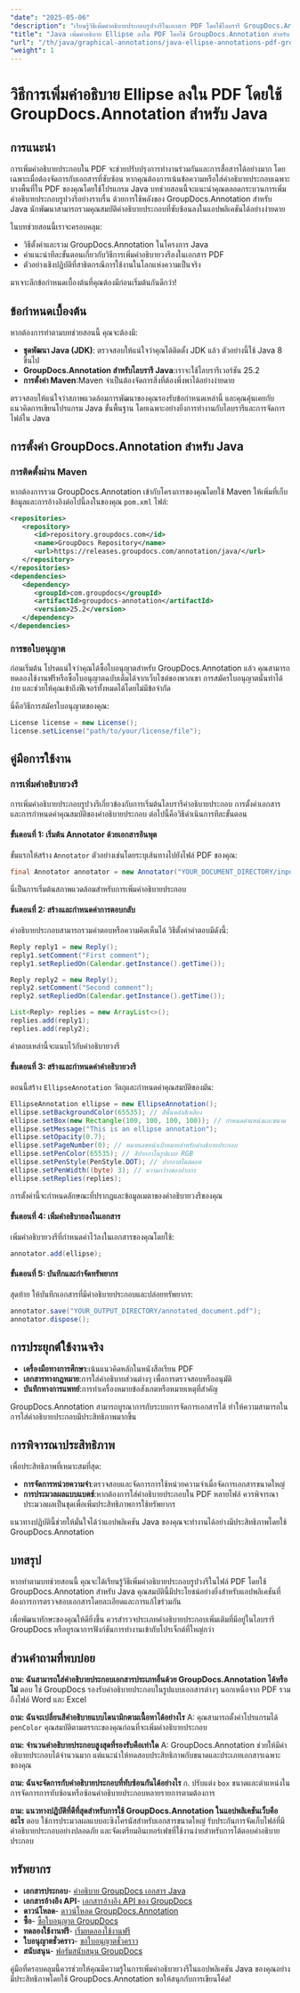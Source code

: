 ```yaml
---
"date": "2025-05-06"
"description": "เรียนรู้วิธีเพิ่มคำอธิบายประกอบรูปวงรีในเอกสาร PDF โดยใช้ไลบรารี GroupDocs.Annotation อันทรงพลังใน Java ปฏิบัติตามคำแนะนำทีละขั้นตอนนี้เพื่อปรับปรุงการทำงานร่วมกันในเอกสาร"
"title": "Java เพิ่มคำอธิบาย Ellipse ลงใน PDF โดยใช้ GroupDocs.Annotation สำหรับ Java"
"url": "/th/java/graphical-annotations/java-ellipse-annotations-pdf-groupdocs/"
"weight": 1
---
```


# วิธีการเพิ่มคำอธิบาย Ellipse ลงใน PDF โดยใช้ GroupDocs.Annotation สำหรับ Java

## การแนะนำ
การเพิ่มคำอธิบายประกอบใน PDF จะช่วยปรับปรุงการทำงานร่วมกันและการสื่อสารได้อย่างมาก โดยเฉพาะเมื่อต้องจัดการกับเอกสารที่ซับซ้อน หากคุณต้องการเน้นข้อความหรือใส่คำอธิบายประกอบเฉพาะบางพื้นที่ใน PDF ของคุณโดยใช้โปรแกรม Java บทช่วยสอนนี้จะแนะนำคุณตลอดกระบวนการเพิ่มคำอธิบายประกอบรูปวงรีอย่างราบรื่น ด้วยการใช้พลังของ GroupDocs.Annotation สำหรับ Java นักพัฒนาสามารถรวมคุณสมบัติคำอธิบายประกอบที่ซับซ้อนลงในแอปพลิเคชันได้อย่างง่ายดาย

ในบทช่วยสอนนี้เราจะครอบคลุม:
- วิธีตั้งค่าและรวม GroupDocs.Annotation ในโครงการ Java
- คำแนะนำทีละขั้นตอนเกี่ยวกับวิธีการเพิ่มคำอธิบายวงรีลงในเอกสาร PDF
- ตัวอย่างเชิงปฏิบัติที่สาธิตกรณีการใช้งานในโลกแห่งความเป็นจริง

มาเจาะลึกข้อกำหนดเบื้องต้นที่คุณต้องมีก่อนเริ่มต้นกันดีกว่า!

## ข้อกำหนดเบื้องต้น
หากต้องการทำตามบทช่วยสอนนี้ คุณจะต้องมี:
- **ชุดพัฒนา Java (JDK)**: ตรวจสอบให้แน่ใจว่าคุณได้ติดตั้ง JDK แล้ว ตัวอย่างนี้ใช้ Java 8 ขึ้นไป
- **GroupDocs.Annotation สำหรับไลบรารี Java**:เราจะใช้ไลบรารีเวอร์ชัน 25.2
- **การตั้งค่า Maven**:Maven จำเป็นต้องจัดการสิ่งที่ต้องพึ่งพาได้อย่างง่ายดาย

ตรวจสอบให้แน่ใจว่าสภาพแวดล้อมการพัฒนาของคุณรองรับข้อกำหนดเหล่านี้ และคุณคุ้นเคยกับแนวคิดการเขียนโปรแกรม Java ขั้นพื้นฐาน โดยเฉพาะอย่างยิ่งการทำงานกับไลบรารีและการจัดการไฟล์ใน Java

## การตั้งค่า GroupDocs.Annotation สำหรับ Java
### การติดตั้งผ่าน Maven
หากต้องการรวม GroupDocs.Annotation เข้ากับโครงการของคุณโดยใช้ Maven ให้เพิ่มที่เก็บข้อมูลและการอ้างอิงต่อไปนี้ลงในของคุณ `pom.xml` ไฟล์:

```xml
<repositories>
   <repository>
      <id>repository.groupdocs.com</id>
      <name>GroupDocs Repository</name>
      <url>https://releases.groupdocs.com/annotation/java/</url>
   </repository>
</repositories>
<dependencies>
   <dependency>
      <groupId>com.groupdocs</groupId>
      <artifactId>groupdocs-annotation</artifactId>
      <version>25.2</version>
   </dependency>
</dependencies>
```

### การขอใบอนุญาต
ก่อนเริ่มต้น โปรดแน่ใจว่าคุณได้ซื้อใบอนุญาตสำหรับ GroupDocs.Annotation แล้ว คุณสามารถทดลองใช้งานฟรีหรือซื้อใบอนุญาตฉบับเต็มได้จากเว็บไซต์ของพวกเขา การสมัครใบอนุญาตนั้นทำได้ง่าย และช่วยให้คุณเข้าถึงฟีเจอร์ทั้งหมดได้โดยไม่มีข้อจำกัด

นี่คือวิธีการสมัครใบอนุญาตของคุณ:

```java
License license = new License();
license.setLicense("path/to/your/license/file");
```

## คู่มือการใช้งาน
### การเพิ่มคำอธิบายวงรี
การเพิ่มคำอธิบายประกอบรูปวงรีเกี่ยวข้องกับการเริ่มต้นไลบรารีคำอธิบายประกอบ การตั้งค่าเอกสาร และการกำหนดค่าคุณสมบัติของคำอธิบายประกอบ ต่อไปนี้คือวิธีดำเนินการทีละขั้นตอน

#### ขั้นตอนที่ 1: เริ่มต้น Annotator ด้วยเอกสารอินพุต
ขั้นแรกให้สร้าง `Annotator` ตัวอย่างเช่นโดยระบุเส้นทางไปยังไฟล์ PDF ของคุณ:

```java
final Annotator annotator = new Annotator("YOUR_DOCUMENT_DIRECTORY/input_document.pdf");
```

นี่เป็นการเริ่มต้นสภาพแวดล้อมสำหรับการเพิ่มคำอธิบายประกอบ

#### ขั้นตอนที่ 2: สร้างและกำหนดค่าการตอบกลับ
คำอธิบายประกอบสามารถรวมคำตอบหรือความคิดเห็นได้ วิธีตั้งค่าคำตอบมีดังนี้:

```java
Reply reply1 = new Reply();
reply1.setComment("First comment");
reply1.setRepliedOn(Calendar.getInstance().getTime());

Reply reply2 = new Reply();
reply2.setComment("Second comment");
reply2.setRepliedOn(Calendar.getInstance().getTime());

List<Reply> replies = new ArrayList<>();
replies.add(reply1);
replies.add(reply2);
```

คำตอบเหล่านี้จะแนบไว้กับคำอธิบายวงรี

#### ขั้นตอนที่ 3: สร้างและกำหนดค่าคำอธิบายวงรี
ตอนนี้สร้าง `EllipseAnnotation` วัตถุและกำหนดค่าคุณสมบัติของมัน:

```java
EllipseAnnotation ellipse = new EllipseAnnotation();
ellipse.setBackgroundColor(65535); // สีพื้นหลังสีเหลือง
ellipse.setBox(new Rectangle(100, 100, 100, 100)); // กำหนดตำแหน่งและขนาด
ellipse.setMessage("This is an ellipse annotation");
ellipse.setOpacity(0.7);
ellipse.setPageNumber(0); // หมายเลขหน้าเป้าหมายสำหรับคำอธิบายประกอบ
ellipse.setPenColor(65535); // สีปากกาในรูปแบบ RGB
ellipse.setPenStyle(PenStyle.DOT); // ปากกาสไตล์ดอท
ellipse.setPenWidth((byte) 3); // ความกว้างของปากกา
ellipse.setReplies(replies);
```

การตั้งค่านี้จะกำหนดลักษณะที่ปรากฏและข้อมูลเมตาของคำอธิบายวงรีของคุณ

#### ขั้นตอนที่ 4: เพิ่มคำอธิบายลงในเอกสาร
เพิ่มคำอธิบายวงรีที่กำหนดค่าไว้ลงในเอกสารของคุณโดยใช้:

```java
annotator.add(ellipse);
```

#### ขั้นตอนที่ 5: บันทึกและกำจัดทรัพยากร
สุดท้าย ให้บันทึกเอกสารที่มีคำอธิบายประกอบและปล่อยทรัพยากร:

```java
annotator.save("YOUR_OUTPUT_DIRECTORY/annotated_document.pdf");
annotator.dispose();
```

## การประยุกต์ใช้งานจริง
- **เครื่องมือทางการศึกษา**:เน้นแนวคิดหลักในหนังสือเรียน PDF
- **เอกสารทางกฎหมาย**:การใส่คำอธิบายส่วนต่างๆ เพื่อการตรวจสอบหรืออนุมัติ
- **บันทึกทางการแพทย์**:การทำเครื่องหมายข้อสังเกตหรือหมายเหตุที่สำคัญ

GroupDocs.Annotation สามารถบูรณาการกับระบบการจัดการเอกสารได้ ทำให้ความสามารถในการใส่คำอธิบายประกอบมีประสิทธิภาพมากขึ้น

## การพิจารณาประสิทธิภาพ
เพื่อประสิทธิภาพที่เหมาะสมที่สุด:
- **การจัดการหน่วยความจำ**:ตรวจสอบและจัดการการใช้หน่วยความจำเมื่อจัดการเอกสารขนาดใหญ่
- **การประมวลผลแบบแบตช์**:หากต้องการใส่คำอธิบายประกอบใน PDF หลายไฟล์ ควรพิจารณาประมวลผลเป็นชุดเพื่อเพิ่มประสิทธิภาพการใช้ทรัพยากร

แนวทางปฏิบัตินี้ช่วยให้มั่นใจได้ว่าแอปพลิเคชัน Java ของคุณจะทำงานได้อย่างมีประสิทธิภาพโดยใช้ GroupDocs.Annotation

## บทสรุป
หากทำตามบทช่วยสอนนี้ คุณจะได้เรียนรู้วิธีเพิ่มคำอธิบายประกอบรูปวงรีในไฟล์ PDF โดยใช้ GroupDocs.Annotation สำหรับ Java คุณสมบัตินี้มีประโยชน์อย่างยิ่งสำหรับแอปพลิเคชันที่ต้องการการตรวจสอบเอกสารโดยละเอียดและการแก้ไขร่วมกัน 

เพื่อพัฒนาทักษะของคุณให้ดียิ่งขึ้น ควรสำรวจประเภทคำอธิบายประกอบเพิ่มเติมที่มีอยู่ในไลบรารี GroupDocs หรือบูรณาการฟังก์ชันการทำงานเข้ากับโปรเจ็กต์ที่ใหญ่กว่า

## ส่วนคำถามที่พบบ่อย
**ถาม: ฉันสามารถใส่คำอธิบายประกอบเอกสารประเภทอื่นด้วย GroupDocs.Annotation ได้หรือไม่**
ตอบ ใช่ GroupDocs รองรับคำอธิบายประกอบในรูปแบบเอกสารต่างๆ นอกเหนือจาก PDF รวมถึงไฟล์ Word และ Excel

**ถาม: ฉันจะเปลี่ยนสีคำอธิบายแบบไดนามิกตามเนื้อหาได้อย่างไร**
A: คุณสามารถตั้งค่าโปรแกรมได้ `penColor` คุณสมบัติตามตรรกะของคุณก่อนที่จะเพิ่มคำอธิบายประกอบ

**ถาม: จำนวนคำอธิบายประกอบสูงสุดที่รองรับคือเท่าใด**
A: GroupDocs.Annotation ช่วยให้มีคำอธิบายประกอบได้จำนวนมาก แต่แนะนำให้ทดสอบประสิทธิภาพกับขนาดและประเภทเอกสารเฉพาะของคุณ

**ถาม: ฉันจะจัดการกับคำอธิบายประกอบที่ทับซ้อนกันได้อย่างไร**
ก. ปรับแต่ง `box` ขนาดและตำแหน่งในการจัดการการทับซ้อนหรือซ้อนคำอธิบายประกอบหลายรายการตามต้องการ

**ถาม: แนวทางปฏิบัติที่ดีที่สุดสำหรับการใช้ GroupDocs.Annotation ในแอปพลิเคชันเว็บคืออะไร**
ตอบ ใช้การประมวลผลแบบอะซิงโครนัสสำหรับเอกสารขนาดใหญ่ รับประกันการจัดเก็บไฟล์ที่มีคำอธิบายประกอบอย่างปลอดภัย และจัดเตรียมอินเทอร์เฟซที่ใช้งานง่ายสำหรับการโต้ตอบคำอธิบายประกอบ

## ทรัพยากร
- **เอกสารประกอบ**- [คำอธิบาย GroupDocs เอกสาร Java](https://docs.groupdocs.com/annotation/java/)
- **เอกสารอ้างอิง API**- [เอกสารอ้างอิง API ของ GroupDocs](https://reference.groupdocs.com/annotation/java/)
- **ดาวน์โหลด**- [ดาวน์โหลด GroupDocs.Annotation](https://releases.groupdocs.com/annotation/java/)
- **ซื้อ**- [ซื้อใบอนุญาต GroupDocs](https://purchase.groupdocs.com/buy)
- **ทดลองใช้งานฟรี**- [เริ่มทดลองใช้งานฟรี](https://releases.groupdocs.com/annotation/java/)
- **ใบอนุญาตชั่วคราว**- [ขอใบอนุญาตชั่วคราว](https://purchase.groupdocs.com/temporary-license/)
- **สนับสนุน**- [ฟอรัมสนับสนุน GroupDocs](https://forum.groupdocs.com/c/annotation/)

คู่มือที่ครอบคลุมนี้ควรช่วยให้คุณมีความรู้ในการเพิ่มคำอธิบายวงรีในแอปพลิเคชัน Java ของคุณอย่างมีประสิทธิภาพโดยใช้ GroupDocs.Annotation ขอให้สนุกกับการเขียนโค้ด!